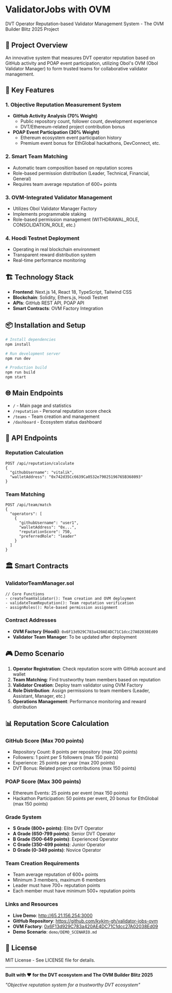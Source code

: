 # ValidatorJobs with OVM

DVT Operator Reputation-based Validator Management System - The OVM Builder Blitz 2025 Project

## 🎯 Project Overview

An innovative system that measures DVT operator reputation based on GitHub activity and POAP event participation, utilizing Obol's OVM (Obol Validator Manager) to form trusted teams for collaborative validator management.

## 🚀 Key Features

### 1. Objective Reputation Measurement System
- **GitHub Activity Analysis (70% Weight)**
  - Public repository count, follower count, development experience
  - DVT/Ethereum-related project contribution bonus
- **POAP Event Participation (30% Weight)**
  - Ethereum ecosystem event participation history
  - Premium event bonus for EthGlobal hackathons, DevConnect, etc.

### 2. Smart Team Matching
- Automatic team composition based on reputation scores
- Role-based permission distribution (Leader, Technical, Financial, General)
- Requires team average reputation of 600+ points

### 3. OVM-Integrated Validator Management
- Utilizes Obol Validator Manager Factory
- Implements programmable staking
- Role-based permission management (WITHDRAWAL_ROLE, CONSOLIDATION_ROLE, etc.)

### 4. Hoodi Testnet Deployment
- Operating in real blockchain environment
- Transparent reward distribution system
- Real-time performance monitoring

## 🏗️ Technology Stack

- **Frontend**: Next.js 14, React 18, TypeScript, Tailwind CSS
- **Blockchain**: Solidity, Ethers.js, Hoodi Testnet
- **APIs**: GitHub REST API, POAP API
- **Smart Contracts**: OVM Factory Integration

## 📦 Installation and Setup

```bash
# Install dependencies
npm install

# Run development server
npm run dev

# Production build
npm run build
npm start
```

## 🌐 Main Endpoints

- `/` - Main page and statistics
- `/reputation` - Personal reputation score check
- `/teams` - Team creation and management
- `/dashboard` - Ecosystem status dashboard

## 🔗 API Endpoints

### Reputation Calculation
```
POST /api/reputation/calculate
{
  "githubUsername": "vitalik",
  "walletAddress": "0x742d35Cc6639Ca0532e79025196765B368093"
}
```

### Team Matching
```
POST /api/team/match
{
  "operators": [
    {
      "githubUsername": "user1",
      "walletAddress": "0x...",
      "reputationScore": 750,
      "preferredRole": "leader"
    }
  ]
}
```

## 🏛️ Smart Contracts

### ValidatorTeamManager.sol
```solidity
// Core Functions
- createTeamValidator(): Team creation and OVM deployment
- validateTeamReputation(): Team reputation verification
- assignRoles(): Role-based permission assignment
```

### Contract Addresses
- **OVM Factory (Hoodi)**: `0x6F13d929C783a420AE4DC71C1dcc27A02038Ed09`
- **Validator Team Manager**: To be updated after deployment

## 🎮 Demo Scenario

1. **Operator Registration**: Check reputation score with GitHub account and wallet
2. **Team Matching**: Find trustworthy team members based on reputation
3. **Validator Creation**: Deploy team validator using OVM Factory
4. **Role Distribution**: Assign permissions to team members (Leader, Assistant, Manager, etc.)
5. **Operations Management**: Performance monitoring and reward distribution

## 📊 Reputation Score Calculation

### GitHub Score (Max 700 points)
- Repository Count: 8 points per repository (max 200 points)
- Followers: 1 point per 5 followers (max 150 points)
- Experience: 25 points per year (max 200 points)
- DVT Bonus: Related project contributions (max 150 points)

### POAP Score (Max 300 points)
- Ethereum Events: 25 points per event (max 150 points)
- Hackathon Participation: 50 points per event, 20 bonus for EthGlobal (max 150 points)

### Grade System
- **S Grade (800+ points)**: Elite DVT Operator
- **A Grade (650-799 points)**: Senior DVT Operator  
- **B Grade (500-649 points)**: Experienced Operator
- **C Grade (350-499 points)**: Junior Operator
- **D Grade (0-349 points)**: Novice Operator

### Team Creation Requirements

- Team average reputation of 600+ points
- Minimum 3 members, maximum 6 members
- Leader must have 700+ reputation points
- Each member must have minimum 500+ reputation points

### Links and Resources

- **Live Demo**: http://65.21.156.254:3000
- **GitHub Repository**: https://github.com/kykim-gh/validator-jobs-ovm
- **OVM Factory**: [0x6F13d929C783a420AE4DC71C1dcc27A02038Ed09](https://hoodiscan.com/address/0x6F13d929C783a420AE4DC71C1dcc27A02038Ed09)
- **Demo Scenario**: `demo/DEMO_SCENARIO.md`

## 📄 License

MIT License - See LICENSE file for details.

---

**Built with ❤️ for the DVT ecosystem and The OVM Builder Blitz 2025**

*"Objective reputation system for a trustworthy DVT ecosystem"*
